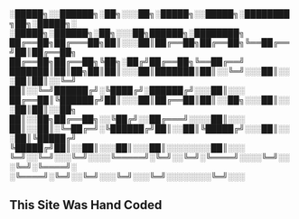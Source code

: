 # 
░█████╗░░██████╗░██╗░░░██╗░█████╗░░█████╗░████████╗██╗░█████╗░  ░█████╗░██████╗░██╗░░░██╗██████╗░████████╗
██╔══██╗██╔═══██╗██║░░░██║██╔══██╗██╔══██╗╚══██╔══╝██║██╔══██╗  ██╔══██╗██╔══██╗╚██╗░██╔╝██╔══██╗╚══██╔══╝
███████║██║██╗██║██║░░░██║███████║██║░░╚═╝░░░██║░░░██║██║░░╚═╝  ██║░░╚═╝██████╔╝░╚████╔╝░██████╔╝░░░██║░░░
██╔══██║╚██████╔╝██║░░░██║██╔══██║██║░░██╗░░░██║░░░██║██║░░██╗  ██║░░██╗██╔══██╗░░╚██╔╝░░██╔═══╝░░░░██║░░░
██║░░██║░╚═██╔═╝░╚██████╔╝██║░░██║╚█████╔╝░░░██║░░░██║╚█████╔╝  ╚█████╔╝██║░░██║░░░██║░░░██║░░░░░░░░██║░░░
╚═╝░░╚═╝░░░╚═╝░░░░╚═════╝░╚═╝░░╚═╝░╚════╝░░░░╚═╝░░░╚═╝░╚════╝░  ░╚════╝░╚═╝░░╚═╝░░░╚═╝░░░╚═╝░░░░░░░░╚═╝░░░

## This Site Was Hand Coded